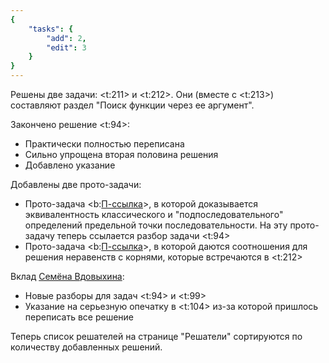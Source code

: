 ```yaml
---
{
    "tasks": {
        "add": 2,
        "edit": 3
    }
}
---
```


Решены две задачи: <t:211> и <t:212>. Они (вместе с <t:213>) составляют раздел "Поиск функции через ее аргумент".

Закончено решение <t:94>:

* Практически полностью переписана 
* Сильно упрощена вторая половина решения
* Добавлено указание

Добавлены две прото-задачи:

* Прото-задача <b:[П-ссылка](advanced/proto/sequence-lim/limit-point-def)>, в которой доказывается эквивалентность классического и "подпоследовательного" определений предельной точки последовательности. На эту прото-задачу теперь ссылается разбор задачи <t:94>
* Прото-задача <b:[П-ссылка](advanced/proto/common/irr-inequality)>, в которой даются соотношения для решения неравенств с корнями, которые встречаются в <t:212>

Вклад [Семёна Вдовыхина](/solvers#iiilll_llliii):

* Новые разборы для задач <t:94> и <t:99>
* Указание на серьезную опечатку в <t:104> из-за которой пришлось переписать все решение

Теперь список решателей на странице "Решатели" сортируются по количеству добавленных решений.